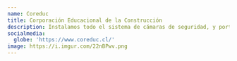 ```yaml
---
name: Coreduc
title: Corporación Educacional de la Construcción
description: Instalamos todo el sistema de cámaras de seguridad, y portones eléctricos.
socialmedia:
  globe: 'https://www.coreduc.cl/'
image: https://i.imgur.com/22nBPwv.png
---
```

